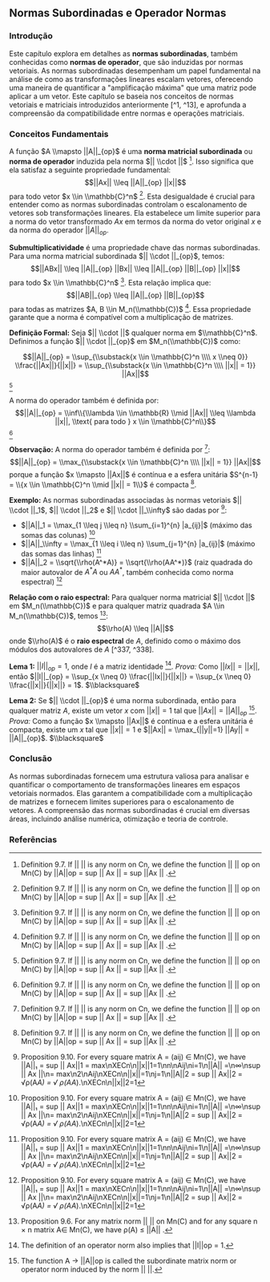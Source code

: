 ## Normas Subordinadas e Operador Normas

### Introdução
Este capítulo explora em detalhes as **normas subordinadas**, também conhecidas como **normas de operador**, que são induzidas por normas vetoriais. As normas subordinadas desempenham um papel fundamental na análise de como as transformações lineares escalam vetores, oferecendo uma maneira de quantificar a "amplificação máxima" que uma matriz pode aplicar a um vetor. Este capítulo se baseia nos conceitos de normas vetoriais e matriciais introduzidos anteriormente [^1, ^13], e aprofunda a compreensão da compatibilidade entre normas e operações matriciais.

### Conceitos Fundamentais

A função $A \\mapsto ||A||_{op}$ é uma **norma matricial subordinada** ou **norma de operador** induzida pela norma $|| \\cdot ||$ [^19]. Isso significa que ela satisfaz a seguinte propriedade fundamental:
$$||Ax|| \\leq ||A||_{op} ||x||$$
para todo vetor $x \\in \\mathbb{C}^n$ [^19]. Esta desigualdade é crucial para entender como as normas subordinadas controlam o escalonamento de vetores sob transformações lineares. Ela estabelece um limite superior para a norma do vetor transformado $Ax$ em termos da norma do vetor original $x$ e da norma do operador $||A||_{op}$.

**Submultiplicatividade** é uma propriedade chave das normas subordinadas. Para uma norma matricial subordinada $|| \\cdot ||_{op}$, temos:
$$||ABx|| \\leq ||A||_{op} ||Bx|| \\leq ||A||_{op} ||B||_{op} ||x||$$
para todo $x \\in \\mathbb{C}^n$ [^19]. Esta relação implica que:
$$||AB||_{op} \\leq ||A||_{op} ||B||_{op}$$
para todas as matrizes $A, B \\in M_n(\\mathbb{C})$ [^19]. Essa propriedade garante que a norma é compatível com a multiplicação de matrizes.

**Definição Formal:**
Seja $|| \\cdot ||$ qualquer norma em $\\mathbb{C}^n$. Definimos a função $|| \\cdot ||_{op}$ em $M_n(\\mathbb{C})$ como:

$$||A||_{op} = \\sup_{\\substack{x \\in \\mathbb{C}^n \\\\ x \\neq 0}} \\frac{||Ax||}{||x||} = \\sup_{\\substack{x \\in \\mathbb{C}^n \\\\ ||x|| = 1}} ||Ax||$$ [^19]

A norma do operador também é definida por:
$$||A||_{op} = \\inf\\{\\lambda \\in \\mathbb{R} \\mid ||Ax|| \\leq \\lambda ||x||, \\text{ para todo } x \\in \\mathbb{C}^n\\}$$ [^19]

**Observação:**
A norma do operador também é definida por [^19]:
$$||A||_{op} = \\max_{\\substack{x \\in \\mathbb{C}^n \\\\ ||x|| = 1}} ||Ax||$$
porque a função $x \\mapsto ||Ax||$ é contínua e a esfera unitária $S^{n-1} = \\{x \\in \\mathbb{C}^n \\mid ||x|| = 1\\}$ é compacta [^19].

**Exemplo:**
As normas subordinadas associadas às normas vetoriais $|| \\cdot ||_1$, $|| \\cdot ||_2$ e $|| \\cdot ||_\\infty$ são dadas por [^343]:
- $||A||_1 = \\max_{1 \\leq j \\leq n} \\sum_{i=1}^{n} |a_{ij}|$ (máximo das somas das colunas) [^343]
- $||A||_\\infty = \\max_{1 \\leq i \\leq n} \\sum_{j=1}^{n} |a_{ij}|$ (máximo das somas das linhas) [^343]
- $||A||_2 = \\sqrt{\\rho(A^*A)} = \\sqrt{\\rho(AA^*)}$ (raiz quadrada do maior autovalor de $A^*A$ ou $AA^*$, também conhecida como norma espectral) [^343]

**Relação com o raio espectral:**
Para qualquer norma matricial $|| \\cdot ||$ em $M_n(\\mathbb{C})$ e para qualquer matriz quadrada $A \\in M_n(\\mathbb{C})$, temos [^338]:
$$\\rho(A) \\leq ||A||$$
onde $\\rho(A)$ é o **raio espectral** de $A$, definido como o máximo dos módulos dos autovalores de $A$ [^337, ^338].

**Lema 1:** $||I||_{op} = 1$, onde $I$ é a matriz identidade [^342].
*Prova:*
Como $||Ix|| = ||x||$, então $||I||_{op} = \\sup_{x \\neq 0} \\frac{||Ix||}{||x||} = \\sup_{x \\neq 0} \\frac{||x||}{||x||} = 1$. $\\blacksquare$

**Lema 2:** Se $|| \\cdot ||_{op}$ é uma norma subordinada, então para qualquer matriz $A$, existe um vetor $x$ com $||x|| = 1$ tal que $||Ax|| = ||A||_{op}$ [^341].
*Prova:*
Como a função $x \\mapsto ||Ax||$ é contínua e a esfera unitária é compacta, existe um $x$ tal que $||x||=1$ e $||Ax|| = \\max_{||y||=1} ||Ay|| = ||A||_{op}$. $\\blacksquare$

### Conclusão
As normas subordinadas fornecem uma estrutura valiosa para analisar e quantificar o comportamento de transformações lineares em espaços vetoriais normados. Elas garantem a compatibilidade com a multiplicação de matrizes e fornecem limites superiores para o escalonamento de vetores. A compreensão das normas subordinadas é crucial em diversas áreas, incluindo análise numérica, otimização e teoria de controle.

### Referências
[^1]: Capítulo 9. Vector Norms and Matrix Norms.
[^13]: Definição 9.3. A matrix norm || || on the space of square n×n matrices in Mn(K), with K = R or K = C, is a norm on the vector space Mn(K), with the additional property called submultiplicativity that ||AB|| ≤ ||A|| ||B||, for all A, B ∈ Mn(K). A norm on matrices satisfying the above property is often called a submultiplicative matrix norm.
[^19]: Definition 9.7. If || || is any norm on Cn, we define the function || || op on Mn(C) by ||A||op = sup || Ax || = sup ||Ax || .
[^337]: Definition 9.5. Given any square n × n matrix A ∈ Mn(C), the polynomial det(XI – A) = X" – tr(A)An−1 + ... + (-1)" det(A) is called the characteristic polynomial of A.
[^338]: Proposition 9.6. For any matrix norm || || on Mn(C) and for any square n × n matrix А∈ Mn(C), we have ρ(A) ≤ ||A|| .
[^341]: The function A → ||A||op is called the subordinate matrix norm or operator norm induced by the norm || ||.
[^342]: The definition of an operator norm also implies that ||I||op = 1.
[^343]: Proposition 9.10. For every square matrix A = (aij) ∈ Mn(C), we have ||A||₁ = sup || Ax||1 = max\nXECn\n||x||1=1\nn\nAij\ni=1\n||A|| =\n∞\nsup || Ax ||\n= max\n2\nAij\nXECn\n||x||=1\nj=1\n||A||2 = sup || Ax||2 = √ρ(Α*Α) = √ ρ(ΑΑ*).\nXECn\n||x||2=1
<!-- END -->